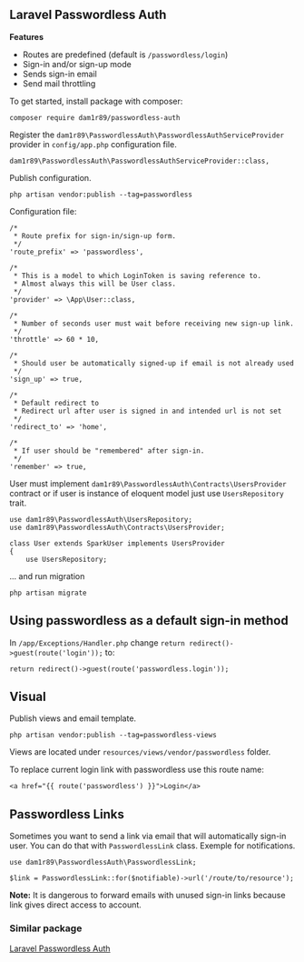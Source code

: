 ## Laravel Passwordless Auth

**Features**

- Routes are predefined (default is `/passwordless/login`)
- Sign-in and/or sign-up mode
- Sends sign-in email
- Send mail throttling

To get started, install package with composer:

	composer require dam1r89/passwordless-auth

Register the `dam1r89\PasswordlessAuth\PasswordlessAuthServiceProvider` provider in `config/app.php` configuration file.

	dam1r89\PasswordlessAuth\PasswordlessAuthServiceProvider::class,


Publish configuration.

	php artisan vendor:publish --tag=passwordless

Configuration file:

	/*
	 * Route prefix for sign-in/sign-up form.
	 */
	'route_prefix' => 'passwordless',

	/*
	 * This is a model to which LoginToken is saving reference to.
	 * Almost always this will be User class.
	 */
	'provider' => \App\User::class,

	/*
	 * Number of seconds user must wait before receiving new sign-up link.
	 */
	'throttle' => 60 * 10,

	/*
	 * Should user be automatically signed-up if email is not already used
	 */
	'sign_up' => true,

	/*
	 * Default redirect to
	 * Redirect url after user is signed in and intended url is not set
	 */
	'redirect_to' => 'home',

	/*
	 * If user should be "remembered" after sign-in.
	 */
	'remember' => true,

User must implement `dam1r89\PasswordlessAuth\Contracts\UsersProvider` contract or if user is instance of eloquent model just use `UsersRepository` trait.

	use dam1r89\PasswordlessAuth\UsersRepository;
	use dam1r89\PasswordlessAuth\Contracts\UsersProvider;

	class User extends SparkUser implements UsersProvider
	{
	    use UsersRepository;

... and run migration

	php artisan migrate

## Using passwordless as a default sign-in method

In `/app/Exceptions/Handler.php` change `return redirect()->guest(route('login'));` to:

	return redirect()->guest(route('passwordless.login'));


## Visual

Publish views and email template.

	php artisan vendor:publish --tag=passwordless-views

Views are located under `resources/views/vendor/passwordless` folder.

To replace current login link with passwordless use this route name:

	<a href="{{ route('passwordless') }}">Login</a>

## Passwordless Links

Sometimes you want to send a link via email that will automatically sign-in user. You can do that with `PasswordlessLink` class. Exemple for notifications.

	use dam1r89\PasswordlessAuth\PasswordlessLink;
	
	$link = PasswordlessLink::for($notifiable)->url('/route/to/resource');

**Note:** It is dangerous to forward emails with unused sign-in links because link gives direct access to account. 

### Similar package

[Laravel Passwordless Auth](https://github.com/Whyounes/laravel-passwordless-auth) 
